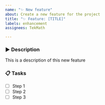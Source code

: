 ```yaml
---
name: "✨ New feature"
about: Create a new feature for the project
title: "✨ Feature: [TITLE]"
labels: enhancement
assignees: TekMath

---
```


### ▶️ Description
This is a description of this new feature

### 📋 Tasks
- [ ] Step 1
- [ ] Step 2
- [ ] Step 3
